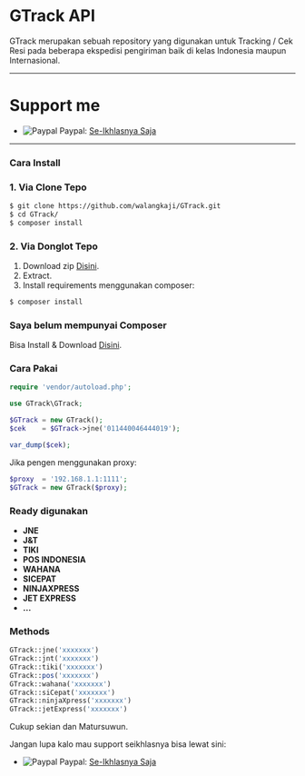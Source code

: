 # GTrack API

GTrack merupakan sebuah repository yang digunakan untuk Tracking / Cek Resi pada beberapa ekspedisi pengiriman baik di kelas Indonesia maupun Internasional.

----------
# Support me
- ![Paypal](https://raw.githubusercontent.com/reek/anti-adblock-killer/gh-pages/images/paypal.png) Paypal: [Se-Ikhlasnya Saja](https://www.paypal.me/walangkaji)
----------
### Cara Install

### 1. Via Clone Tepo
```sh
$ git clone https://github.com/walangkaji/GTrack.git
$ cd GTrack/
$ composer install
```

### 2. Via Donglot Tepo
1. Download zip [Disini](https://github.com/walangkaji/GTrack/archive/master.zip).
2. Extract.
3. Install requirements menggunakan composer:

```sh
$ composer install
```

### Saya belum mempunyai Composer

Bisa Install & Download [Disini](https://getcomposer.org/download/).

### Cara Pakai

```php
require 'vendor/autoload.php';

use GTrack\GTrack;

$GTrack = new GTrack();
$cek    = $GTrack->jne('011440046444019');

var_dump($cek);
```

Jika pengen menggunakan proxy:
```php
$proxy  = '192.168.1.1:1111';
$GTrack = new GTrack($proxy);
```
### Ready digunakan

- **JNE**
- **J&T**
- **TIKI**
- **POS INDONESIA**
- **WAHANA**
- **SICEPAT**
- **NINJAXPRESS**
- **JET EXPRESS**
- **...**

### Methods
```php
GTrack::jne('xxxxxxx')
GTrack::jnt('xxxxxxx')
GTrack::tiki('xxxxxxx')
GTrack::pos('xxxxxxx')
GTrack::wahana('xxxxxxx')
GTrack::siCepat('xxxxxxx')
GTrack::ninjaXpress('xxxxxxx')
GTrack::jetExpress('xxxxxxx')
```

Cukup sekian dan Matursuwun.

Jangan lupa kalo mau support seikhlasnya bisa lewat sini:
- ![Paypal](https://raw.githubusercontent.com/reek/anti-adblock-killer/gh-pages/images/paypal.png) Paypal: [Se-Ikhlasnya Saja](https://www.paypal.me/walangkaji)